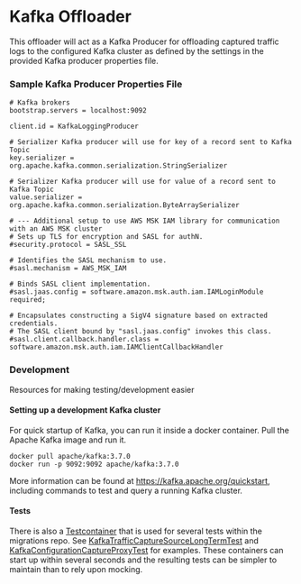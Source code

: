# Kafka Offloader
This offloader will act as a Kafka Producer for offloading captured traffic logs to the configured Kafka cluster as defined by the settings in the provided Kafka producer properties file. 

### Sample Kafka Producer Properties File
```
# Kafka brokers
bootstrap.servers = localhost:9092

client.id = KafkaLoggingProducer

# Serializer Kafka producer will use for key of a record sent to Kafka Topic
key.serializer = org.apache.kafka.common.serialization.StringSerializer

# Serializer Kafka producer will use for value of a record sent to Kafka Topic
value.serializer = org.apache.kafka.common.serialization.ByteArraySerializer

# --- Additional setup to use AWS MSK IAM library for communication with an AWS MSK cluster
# Sets up TLS for encryption and SASL for authN.
#security.protocol = SASL_SSL

# Identifies the SASL mechanism to use.
#sasl.mechanism = AWS_MSK_IAM

# Binds SASL client implementation.
#sasl.jaas.config = software.amazon.msk.auth.iam.IAMLoginModule required;

# Encapsulates constructing a SigV4 signature based on extracted credentials.
# The SASL client bound by "sasl.jaas.config" invokes this class.
#sasl.client.callback.handler.class = software.amazon.msk.auth.iam.IAMClientCallbackHandler
```

### Development

Resources for making testing/development easier

#### Setting up a development Kafka cluster

For quick startup of Kafka, you can run it inside a docker container.  Pull the Apache Kafka image and run it.

```
docker pull apache/kafka:3.7.0
docker run -p 9092:9092 apache/kafka:3.7.0
```

More information can be found at https://kafka.apache.org/quickstart, including commands to test and query a running
Kafka cluster.

#### Tests

There is also a [Testcontainer](https://java.testcontainers.org/modules/kafka/) that is used
for several tests within the migrations repo.  See 
[KafkaTrafficCaptureSourceLongTermTest](../trafficReplayer/src/test/java/org/opensearch/migrations/replay/kafka/KafkaTrafficCaptureSourceLongTermTest.java) and 
[KafkaConfigurationCaptureProxyTest](../trafficCaptureProxyServer/src/test/java/org/opensearch/migrations/trafficcapture/proxyserver/KafkaConfigurationCaptureProxyTest.java) 
for examples.  These containers can start up within several seconds and the resulting tests can be simpler to 
maintain than to rely upon mocking.